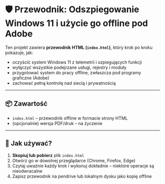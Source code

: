 # 🛡️ Przewodnik: Odszpiegowanie Windows 11 i użycie go offline pod Adobe

Ten projekt zawiera **przewodnik HTML (`index.html`)**, który krok po kroku pokazuje, jak:

- oczyścić system Windows 11 z telemetrii i szpiegujących funkcji
- wyłączyć wszystkie podejrzane usługi, rejestry i moduły
- przygotować system do pracy offline, zwłaszcza pod programy graficzne (Adobe)
- zachować pełną kontrolę nad siecią i prywatnością

---

## 📦 Zawartość

- `index.html` – przewodnik offline w formacie strony HTML
- (opcjonalnie) wersja PDF/druk – na życzenie

---

## 🧠 Jak używać?

1. **Skopiuj lub pobierz** plik `index.html`
2. Otwórz go w dowolnej przeglądarce (Chrome, Firefox, Edge)
3. Czytaj uważnie każdy krok i wykonuj dokładnie – niektóre operacje są nieodwracalne
4. Zapisz przewodnik na pendrive lub lokalnym dysku jako kopię offline
